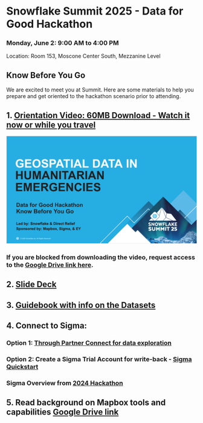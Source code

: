 # Snowflake Summit 2025 - Data for Good Hackathon
### Monday, June 2: 9:00 AM to 4:00 PM
 Location: Room 153, Moscone Center South, Mezzanine Level

## Know Before You Go
We are excited to meet you at Summit. Here are some materials to help you prepare and get oriented to the hackathon scenario prior to attending. 

## 1. [Orientation Video: 60MB Download - Watch it now or while you travel](https://github.com/sfc-gh-mjohnson/summit-2025-hackathon/blob/main/assets/KnowBeforeYouGo-OrientationVideo.mp4)
[![Watch the video](https://github.com/sfc-gh-mjohnson/summit-2025-hackathon/blob/f9894ef35d53b573742be0334758baadb1cdabf7/assets/Hackathon_Orientation.png)](https://github.com/sfc-gh-mjohnson/summit-2025-hackathon/blob/f9894ef35d53b573742be0334758baadb1cdabf7/assets/KnowBeforeYouGo-OrientationVideo.mp4)

### If you are blocked from downloading the video, request access to the [Google Drive link here](https://drive.google.com/file/d/1hEg672U4XD4CrgbLEGtRcL10mxw-GfyX/view?usp=drive_link).

## 2. [Slide Deck](https://github.com/sfc-gh-mjohnson/summit-2025-hackathon/blob/main/assets/Summit%2025%20Hackathon%20KBYG.pdf)

## 3. [Guidebook with info on the Datasets](https://github.com/sfc-gh-mjohnson/summit-2025-hackathon/blob/main/assets/Snowflake%20Data%20for%20Good%20-%20Summit%202025%20Hackathon%20Guidebook.md)

## 4. Connect to Sigma:
### Option 1: [Through Partner Connect for data exploration](https://docs.snowflake.com/en/user-guide/ecosystem-partner-connect)
### Option 2: Create a Sigma Trial Account for write-back - [Sigma Quickstart](https://quickstarts.sigmacomputing.com/guide/partner_snowflake_summit_hackathon_2024/index.html?index=..%2F..index#0)

### Sigma Overview from [2024 Hackathon](https://quickstarts.sigmacomputing.com/guide/security_snowflake_keypair_rotation/index.html?index=..%2F..index#0)

## 5. Read background on Mapbox tools and capabilities [Google Drive link](https://docs.google.com/presentation/d/1Nsets66awGCvOzL_1aObonEHN9oqJxHxHP46-7aedYo/edit?slide=id.g2bff250472a_1_3#slide=id.g2bff250472a_1_3)
